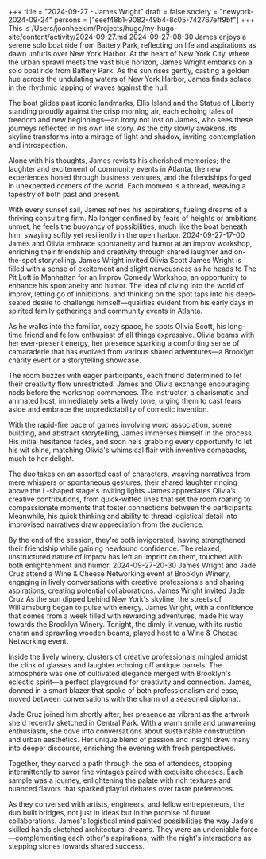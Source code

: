 +++
title = "2024-09-27 - James Wright"
draft = false
society = "newyork-2024-09-24"
persons = ["eeef48b1-9082-49b4-8c05-742767eff9bf"]
+++
This is /Users/joonheekim/Projects/hugo/my-hugo-site/content/activity/2024-09-27.md
2024-09-27-08-30
James enjoys a serene solo boat ride from Battery Park, reflecting on life and aspirations as dawn unfurls over New York Harbor.
At the heart of New York City, where the urban sprawl meets the vast blue horizon, James Wright embarks on a solo boat ride from Battery Park. As the sun rises gently, casting a golden hue across the undulating waters of New York Harbor, James finds solace in the rhythmic lapping of waves against the hull. 

The boat glides past iconic landmarks, Ellis Island and the Statue of Liberty standing proudly against the crisp morning air, each echoing tales of freedom and new beginnings—an irony not lost on James, who sees these journeys reflected in his own life story. As the city slowly awakens, its skyline transforms into a mirage of light and shadow, inviting contemplation and introspection.

Alone with his thoughts, James revisits his cherished memories; the laughter and excitement of community events in Atlanta, the new experiences honed through business ventures, and the friendships forged in unexpected corners of the world. Each moment is a thread, weaving a tapestry of both past and present.

With every sunset sail, James refines his aspirations, fueling dreams of a thriving consulting firm. No longer confined by fears of heights or ambitions unmet, he feels the buoyancy of possibilities, much like the boat beneath him, swaying softly yet resiliently in the open harbor.
2024-09-27-17-00
James and Olivia embrace spontaneity and humor at an improv workshop, enriching their friendship and creativity through shared laughter and on-the-spot storytelling.
James Wright invited Olivia Scott
James Wright is filled with a sense of excitement and slight nervousness as he heads to The Pit Loft in Manhattan for an Improv Comedy Workshop, an opportunity to enhance his spontaneity and humor. The idea of diving into the world of improv, letting go of inhibitions, and thinking on the spot taps into his deep-seated desire to challenge himself—qualities evident from his early days in spirited family gatherings and community events in Atlanta.

As he walks into the familiar, cozy space, he spots Olivia Scott, his long-time friend and fellow enthusiast of all things expressive. Olivia beams with her ever-present energy, her presence sparking a comforting sense of camaraderie that has evolved from various shared adventures—a Brooklyn charity event or a storytelling showcase.

The room buzzes with eager participants, each friend determined to let their creativity flow unrestricted. James and Olivia exchange encouraging nods before the workshop commences. The instructor, a charismatic and animated host, immediately sets a lively tone, urging them to cast fears aside and embrace the unpredictability of comedic invention.

With the rapid-fire pace of games involving word association, scene building, and abstract storytelling, James immerses himself in the process. His initial hesitance fades, and soon he's grabbing every opportunity to let his wit shine, matching Olivia's whimsical flair with inventive comebacks, much to her delight.

The duo takes on an assorted cast of characters, weaving narratives from mere whispers or spontaneous gestures, their shared laughter ringing above the L-shaped stage's inviting lights. James appreciates Olivia’s creative contributions, from quick-witted lines that set the room roaring to compassionate moments that foster connections between the participants. Meanwhile, his quick thinking and ability to thread logistical detail into improvised narratives draw appreciation from the audience.

By the end of the session, they're both invigorated, having strengthened their friendship while gaining newfound confidence. The relaxed, unstructured nature of improv has left an imprint on them, touched with both enlightenment and humor.
2024-09-27-20-30
James Wright and Jade Cruz attend a Wine & Cheese Networking event at Brooklyn Winery, engaging in lively conversations with creative professionals and sharing aspirations, creating potential collaborations.
James Wright invited Jade Cruz
As the sun dipped behind New York's skyline, the streets of Williamsburg began to pulse with energy. James Wright, with a confidence that comes from a week filled with rewarding adventures, made his way towards the Brooklyn Winery. Tonight, the dimly lit venue, with its rustic charm and sprawling wooden beams, played host to a Wine & Cheese Networking event.

Inside the lively winery, clusters of creative professionals mingled amidst the clink of glasses and laughter echoing off antique barrels. The atmosphere was one of cultivated elegance merged with Brooklyn's eclectic spirit—a perfect playground for creativity and connection. James, donned in a smart blazer that spoke of both professionalism and ease, moved between conversations with the charm of a seasoned diplomat.

Jade Cruz joined him shortly after, her presence as vibrant as the artwork she'd recently sketched in Central Park. With a warm smile and unwavering enthusiasm, she dove into conversations about sustainable construction and urban aesthetics. Her unique blend of passion and insight drew many into deeper discourse, enriching the evening with fresh perspectives.

Together, they carved a path through the sea of attendees, stopping intermittently to savor fine vintages paired with exquisite cheeses. Each sample was a journey, enlightening the palate with rich textures and nuanced flavors that sparked playful debates over taste preferences.

As they conversed with artists, engineers, and fellow entrepreneurs, the duo built bridges, not just in ideas but in the promise of future collaborations. James's logistical mind painted possibilities the way Jade's skilled hands sketched architectural dreams. They were an undeniable force—complementing each other's aspirations, with the night's interactions as stepping stones towards shared success.
